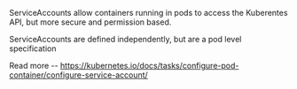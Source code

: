 ServiceAccounts allow containers running in pods to access  the Kuberentes API, but more secure and permission based. 

ServiceAccounts are defined independently, but are a pod level specification

Read more -- https://kubernetes.io/docs/tasks/configure-pod-container/configure-service-account/